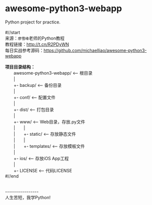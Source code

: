 # awesome-python3-webapp
Python  project for practice.<br>
<br>
#//start<br>
来源：`廖雪峰`老师的Python教程<br>
教程链接：http://t.cn/R2PDyWN<br>
每日实战参考源码：https://github.com/michaelliao/awesome-python3-webapp<br>
<br>
<b>项目目录结构：</b><br>
　　awesome-python3-webapp/  <-- 根目录<br>
　　|<br>
　　+- backup/               <-- 备份目录<br>
　　|<br>
　　+- conf/                 <-- 配置文件<br>
　　|<br>
　　+- dist/                 <-- 打包目录<br>
　　|<br>
　　+- www/                  <-- Web目录，存放.py文件<br>
　　|　　|<br>
　　|　　+- static/            <-- 存放静态文件<br>
　　|　　|<br>
　　|　　+- templates/         <-- 存放模板文件<br>
　　|<br>
　　+- ios/                  <-- 存放iOS App工程<br>
　　|<br>
　　+- LICENSE               <-- 代码LICENSE<br>
#//end<br>
<br>
<br>
-----------------<br>
人生苦短，我学Python!<br>
